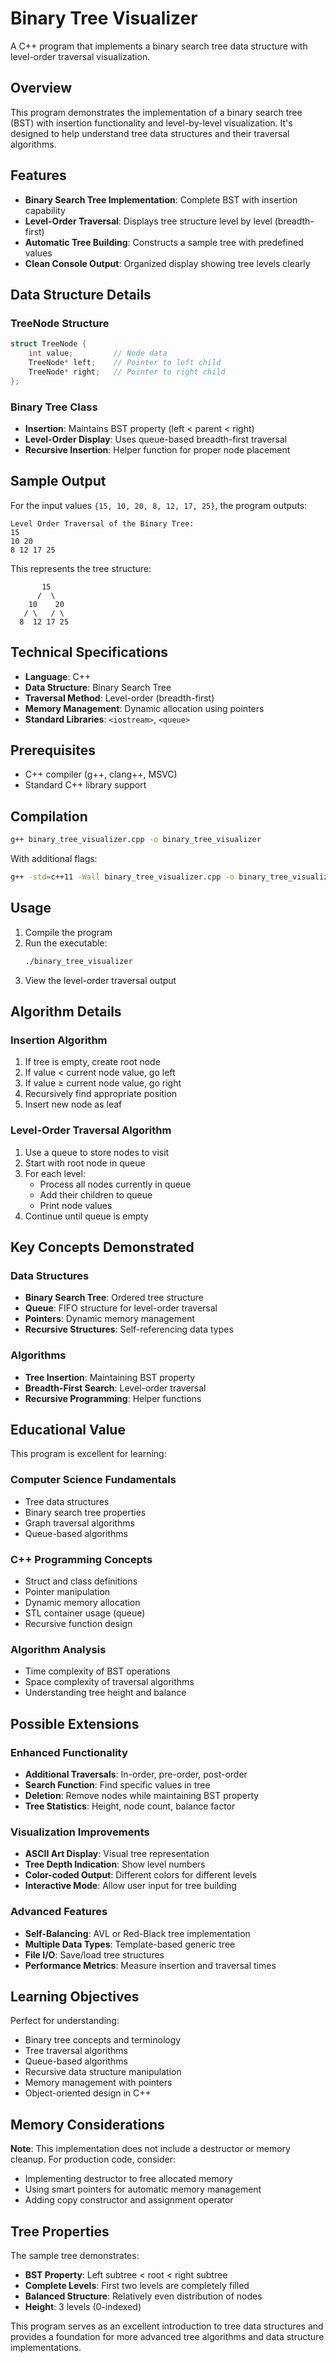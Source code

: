 # Binary Tree Visualizer

A C++ program that implements a binary search tree data structure with level-order traversal visualization.

## Overview

This program demonstrates the implementation of a binary search tree (BST) with insertion functionality and level-by-level visualization. It's designed to help understand tree data structures and their traversal algorithms.

## Features

- **Binary Search Tree Implementation**: Complete BST with insertion capability
- **Level-Order Traversal**: Displays tree structure level by level (breadth-first)
- **Automatic Tree Building**: Constructs a sample tree with predefined values
- **Clean Console Output**: Organized display showing tree levels clearly

## Data Structure Details

### TreeNode Structure
```cpp
struct TreeNode {
    int value;         // Node data
    TreeNode* left;    // Pointer to left child
    TreeNode* right;   // Pointer to right child
};
```

### Binary Tree Class
- **Insertion**: Maintains BST property (left < parent < right)
- **Level-Order Display**: Uses queue-based breadth-first traversal
- **Recursive Insertion**: Helper function for proper node placement

## Sample Output

For the input values `{15, 10, 20, 8, 12, 17, 25}`, the program outputs:
```
Level Order Traversal of the Binary Tree:
15 
10 20 
8 12 17 25 
```

This represents the tree structure:
```
       15
      /  \
    10    20
   / \   / \
  8  12 17 25
```

## Technical Specifications

- **Language**: C++
- **Data Structure**: Binary Search Tree
- **Traversal Method**: Level-order (breadth-first)
- **Memory Management**: Dynamic allocation using pointers
- **Standard Libraries**: `<iostream>`, `<queue>`

## Prerequisites

- C++ compiler (g++, clang++, MSVC)
- Standard C++ library support

## Compilation

```bash
g++ binary_tree_visualizer.cpp -o binary_tree_visualizer
```

With additional flags:
```bash
g++ -std=c++11 -Wall binary_tree_visualizer.cpp -o binary_tree_visualizer
```

## Usage

1. Compile the program
2. Run the executable:
   ```bash
   ./binary_tree_visualizer
   ```
3. View the level-order traversal output

## Algorithm Details

### Insertion Algorithm
1. If tree is empty, create root node
2. If value < current node value, go left
3. If value ≥ current node value, go right
4. Recursively find appropriate position
5. Insert new node as leaf

### Level-Order Traversal Algorithm
1. Use a queue to store nodes to visit
2. Start with root node in queue
3. For each level:
   - Process all nodes currently in queue
   - Add their children to queue
   - Print node values
4. Continue until queue is empty

## Key Concepts Demonstrated

### Data Structures
- **Binary Search Tree**: Ordered tree structure
- **Queue**: FIFO structure for level-order traversal
- **Pointers**: Dynamic memory management
- **Recursive Structures**: Self-referencing data types

### Algorithms
- **Tree Insertion**: Maintaining BST property
- **Breadth-First Search**: Level-order traversal
- **Recursive Programming**: Helper functions

## Educational Value

This program is excellent for learning:

### Computer Science Fundamentals
- Tree data structures
- Binary search tree properties
- Graph traversal algorithms
- Queue-based algorithms

### C++ Programming Concepts
- Struct and class definitions
- Pointer manipulation
- Dynamic memory allocation
- STL container usage (queue)
- Recursive function design

### Algorithm Analysis
- Time complexity of BST operations
- Space complexity of traversal algorithms
- Understanding tree height and balance

## Possible Extensions

### Enhanced Functionality
- **Additional Traversals**: In-order, pre-order, post-order
- **Search Function**: Find specific values in tree
- **Deletion**: Remove nodes while maintaining BST property
- **Tree Statistics**: Height, node count, balance factor

### Visualization Improvements
- **ASCII Art Display**: Visual tree representation
- **Tree Depth Indication**: Show level numbers
- **Color-coded Output**: Different colors for different levels
- **Interactive Mode**: Allow user input for tree building

### Advanced Features
- **Self-Balancing**: AVL or Red-Black tree implementation
- **Multiple Data Types**: Template-based generic tree
- **File I/O**: Save/load tree structures
- **Performance Metrics**: Measure insertion and traversal times

## Learning Objectives

Perfect for understanding:
- Binary tree concepts and terminology
- Tree traversal algorithms
- Queue-based algorithms
- Recursive data structure manipulation
- Memory management with pointers
- Object-oriented design in C++

## Memory Considerations

**Note**: This implementation does not include a destructor or memory cleanup. For production code, consider:
- Implementing destructor to free allocated memory
- Using smart pointers for automatic memory management
- Adding copy constructor and assignment operator

## Tree Properties

The sample tree demonstrates:
- **BST Property**: Left subtree < root < right subtree
- **Complete Levels**: First two levels are completely filled
- **Balanced Structure**: Relatively even distribution of nodes
- **Height**: 3 levels (0-indexed)

This program serves as an excellent introduction to tree data structures and provides a foundation for more advanced tree algorithms and data structure implementations.

